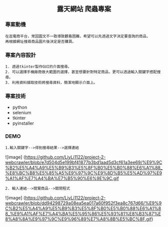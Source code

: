 <h2 align = "center">露天網站 爬蟲專案</h2>   

### 專案動機   
    在逛電商平台，常因圖文不一致導致觀看困難，希望可以先透過文字決定要查詢的商品，  
    再根據網址搜尋商品圖片後決定是否購買。

### 專案內容設計
    1. 透過tkinter製作GUI的介面搜尋。
    2. 可以選擇手機廠商做大範圍的選擇，甚至想要針對特定商品，更可以透過輸入關鍵字搭配搜尋。
    3. 利用資料擷取技術將搜尋資料，簡潔地顯示介面上。
    
### 專案技術
  * python
  * selenium
  * tkinter
  * pyinstaller

### DEMO
    1.輸入關鍵字-->得到搜尋結果-->選擇連結
    
![image] (https://github.com/LiyLi1122/project-2-webcrawler/blob/e7d504d5e199bf41877b3bd1aad5d3cf61a3ee69/%E9%9C%B2%E5%A4%A9%E5%B9%B3%E5%8F%B0%E5%B0%88%E6%A1%88_%E8%BC%B8%E5%85%A5%E9%97%9C%E9%8D%B5%E5%AD%97%E9%A1%AF%E7%A4%BA%E7%B5%90%E6%9E%9C.gif
    
    2. 輸入連結-->閱覽商品-->關閉程式
    
![image] (https://github.com/LiyLi1122/project-2-webcrawler/blob/dd94298729a08ea5ea017a60f952f3ea8c767d66/%E9%9C%B2%E5%A4%A9%E5%B9%B3%E5%8F%B0%E5%B0%88%E6%A1%88_%E9%A1%AF%E7%A4%BA%E5%95%86%E5%93%81%E8%B3%87%E8%A8%8A%E9%97%9C%E9%96%89%E7%A8%8B%E5%BC%8F.gif)

